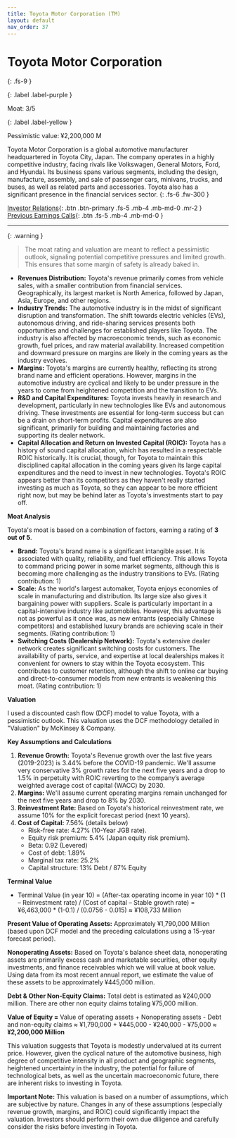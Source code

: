 ```yaml
---
title: Toyota Motor Corporation (TM)
layout: default
nav_order: 37
---
```


# Toyota Motor Corporation
{: .fs-9 }

{: .label .label-purple }

Moat: 3/5

{: .label .label-yellow }

Pessimistic value: ¥2,200,000 M

Toyota Motor Corporation is a global automotive manufacturer headquartered in Toyota City, Japan.  The company operates in a highly competitive industry, facing rivals like Volkswagen, General Motors, Ford, and Hyundai.  Its business spans various segments, including the design, manufacture, assembly, and sale of passenger cars, minivans, trucks, and buses, as well as related parts and accessories. Toyota also has a significant presence in the financial services sector.
{: .fs-6 .fw-300 }

[Investor Relations](https://www.google.com/search?q=TM+investor+relations){: .btn .btn-primary .fs-5 .mb-4 .mb-md-0 .mr-2 }
[Previous Earnings Calls](https://discountingcashflows.com/company/TM/transcripts/){: .btn .fs-5 .mb-4 .mb-md-0 }

---

{: .warning } 
>The moat rating and valuation are meant to reflect a pessimistic outlook, signaling potential competitive pressures and limited growth. This ensures that some margin of safety is already baked in.


* **Revenues Distribution:** Toyota's revenue primarily comes from vehicle sales, with a smaller contribution from financial services. Geographically, its largest market is North America, followed by Japan, Asia, Europe, and other regions.
* **Industry Trends:** The automotive industry is in the midst of significant disruption and transformation. The shift towards electric vehicles (EVs), autonomous driving, and ride-sharing services presents both opportunities and challenges for established players like Toyota. The industry is also affected by macroeconomic trends, such as economic growth, fuel prices, and raw material availability.  Increased competition and downward pressure on margins are likely in the coming years as the industry evolves.
* **Margins:** Toyota's margins are currently healthy, reflecting its strong brand name and efficient operations. However, margins in the automotive industry are cyclical and likely to be under pressure in the years to come from heightened competition and the transition to EVs.
* **R&D and Capital Expenditures:**  Toyota invests heavily in research and development, particularly in new technologies like EVs and autonomous driving.  These investments are essential for long-term success but can be a drain on short-term profits. Capital expenditures are also significant, primarily for building and maintaining factories and supporting its dealer network.
* **Capital Allocation and Return on Invested Capital (ROIC):** Toyota has a history of sound capital allocation, which has resulted in a respectable ROIC historically. It is crucial, though, for Toyota to maintain this disciplined capital allocation in the coming years given its large capital expenditures and the need to invest in new technologies. Toyota's ROIC appears better than its competitors as they haven't really started investing as much as Toyota, so they can appear to be more efficient right now, but may be behind later as Toyota's investments start to pay off.

**Moat Analysis**

Toyota's moat is based on a combination of factors, earning a rating of **3 out of 5**.

* **Brand:** Toyota's brand name is a significant intangible asset.  It is associated with quality, reliability, and fuel efficiency. This allows Toyota to command pricing power in some market segments, although this is becoming more challenging as the industry transitions to EVs. (Rating contribution: 1)
* **Scale:** As the world's largest automaker, Toyota enjoys economies of scale in manufacturing and distribution. Its large size also gives it bargaining power with suppliers. Scale is particularly important in a capital-intensive industry like automobiles. However, this advantage is not as powerful as it once was, as new entrants (especially Chinese competitors) and established luxury brands are achieving scale in their segments. (Rating contribution: 1)
* **Switching Costs (Dealership Network):** Toyota's extensive dealer network creates significant switching costs for customers. The availability of parts, service, and expertise at local dealerships makes it convenient for owners to stay within the Toyota ecosystem. This contributes to customer retention, although the shift to online car buying and direct-to-consumer models from new entrants is weakening this moat. (Rating contribution: 1)

**Valuation**

I used a discounted cash flow (DCF) model to value Toyota, with a pessimistic outlook. This valuation uses the DCF methodology detailed in "Valuation" by McKinsey & Company.

**Key Assumptions and Calculations**

1. **Revenue Growth:** Toyota's Revenue growth over the last five years (2019-2023) is 3.44% before the COVID-19 pandemic. We'll assume very conservative 3% growth rates for the next five years and a drop to 1.5% in perpetuity with ROIC reverting to the company’s average weighted average cost of capital (WACC) by 2030. 
2. **Margins:** We'll assume current operating margins remain unchanged for the next five years and drop to 8% by 2030.
3. **Reinvestment Rate:** Based on Toyota's historical reinvestment rate, we assume 10% for the explicit forecast period (next 10 years).
4. **Cost of Capital:** 7.56% (details below)
    * Risk-free rate: 4.27% (10-Year JGB rate).
    * Equity risk premium: 5.4% (Japan equity risk premium).
    * Beta: 0.92 (Levered)
    * Cost of debt: 1.89%
    * Marginal tax rate: 25.2%
    * Capital structure: 13% Debt / 87% Equity

**Terminal Value**

* Terminal Value (in year 10) = (After-tax operating income in year 10) * (1 – Reinvestment rate) / (Cost of capital – Stable growth rate) =  ¥6,463,000 * (1-0.1) / (0.0756 - 0.015) ≈ ¥108,733 Million

**Present Value of Operating Assets:**  Approximately ¥1,790,000 Million (based upon DCF model and the preceding calculations using a 15-year forecast period). 

**Nonoperating Assets:**  Based on Toyota's balance sheet data, nonoperating assets are primarily excess cash and marketable securities, other equity investments, and finance receivables which we will value at book value. Using data from its most recent annual report, we estimate the value of these assets to be approximately ¥445,000 million.


**Debt & Other Non-Equity Claims:** Total debt is estimated as ¥240,000 million. There are other non equity claims totaling ¥75,000 million.


**Value of Equity =**  Value of operating assets + Nonoperating assets - Debt and non-equity claims  ≈ ¥1,790,000 + ¥445,000 - ¥240,000 - ¥75,000 ≈ **¥2,200,000 Million**

This valuation suggests that Toyota is modestly undervalued at its current price. However, given the cyclical nature of the automotive business, high degree of competitive intensity in all product and geographic segments, heightened uncertainty in the industry, the potential for failure of technological bets, as well as the uncertain macroeconomic future, there are inherent risks to investing in Toyota.



**Important Note:**  This valuation is based on a number of assumptions, which are subjective by nature.  Changes in any of these assumptions (especially revenue growth, margins, and ROIC) could significantly impact the valuation. Investors should perform their own due diligence and carefully consider the risks before investing in Toyota.
